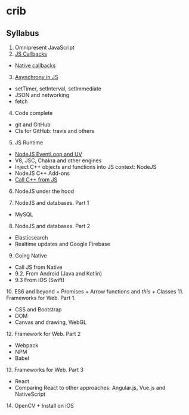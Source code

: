 # crib

## Syllabus
1. Omnipresent JavaScript
2. [JS Callbacks](https://github.com/olegkleiman/crib/blob/master/lesson2/readme.md)
  * [Native callbacks](https://github.com/olegkleiman/crib/blob/master/session2/nativeCallbacks/readme.md)
3. [Asynchrony in JS](https://github.com/olegkleiman/crib/blob/master/session3/readme.md)
  * setTimer, setInterval, setImmediate
  * JSON and networking
  * fetch
4. Code complete
  + git and GitHub
  + CIs for GitHub: travis and others
5. JS Runtime
  + [NodeJS EventLoop and UV](https://github.com/olegkleiman/crib/blob/master/session5/eventLoop/readme.md)
  + V8, JSC, Chakra and other engines
  + Inject C++ objects and functions into JS context: NodeJS
  + NodeJS C++ Add-ons
  + [Call C++ from JS](https://github.com/olegkleiman/crib/blob/master/session5/cpp/readme.md)
6. NodeJS under the hood

7. NodeJS and databases. Part 1
  + MySQL
8. NodeJS and databases. Part 2
  + Elasticsearch
  + Realtime updates and Google Firebase
9. Going Native
  <ul>
  <li>Call JS from Native</li>
  <li>9.2. From Android (Java and Kotlin)</li>
  <li>9.3 From iOS (Swift)</li>
  </ul>
10. ES6 and beyond
  + Promises
  + Arrow functions and <i>this</i>
  + Classes
11. Frameworks for Web. Part 1.
  <ul>
  <li>CSS and Bootstrap</li>
  <li>DOM</li>
  <li>Canvas and drawing, WebGL</li>
  </ul>
12. Framework for Web. Part 2
<ul>
  <li>Webpack</li>
  <li>NPM</li>
  <li>Babel</li>
</ul>
13. Frameworks for Web. Part 3
<ul>
  <li>React</li>
  <li>Comparing React to other approaches: Angular.js, Vue.js and NativeScript</li>
</ul>
14. OpenCV
 + Install on iOS
